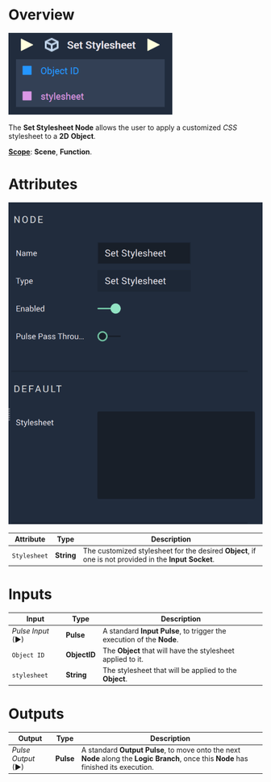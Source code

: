 # Overview

![The Set Stylesheet Node.](../../../.gitbook/assets/setstylesheet.png)

The **Set Stylesheet Node** allows the user to apply a customized *CSS* stylesheet to a **2D** **Object**.

[**Scope**](../../overview.md#scopes): **Scene**, **Function**.

# Attributes

![The Set Stylesheet Node Attributes.](../../../.gitbook/assets/setstylesheetattributes.png)

|Attribute|Type|Description|
|---|---|---|
|`Stylesheet`|**String**|The customized stylesheet for the desired **Object**, if one is not provided in the **Input Socket**.|

# Inputs

|Input|Type|Description|
|---|---|---|
|*Pulse Input* (►)|**Pulse**|A standard **Input Pulse**, to trigger the execution of the **Node**.|
|`Object ID`|**ObjectID**|The **Object** that will have the stylesheet applied to it.|
|`stylesheet`|**String**|The stylesheet that will be applied to the **Object**.|

# Outputs

|Output|Type|Description|
|---|---|---|
|*Pulse Output* (►)|**Pulse**|A standard **Output Pulse**, to move onto the next **Node** along the **Logic Branch**, once this **Node** has finished its execution.|

